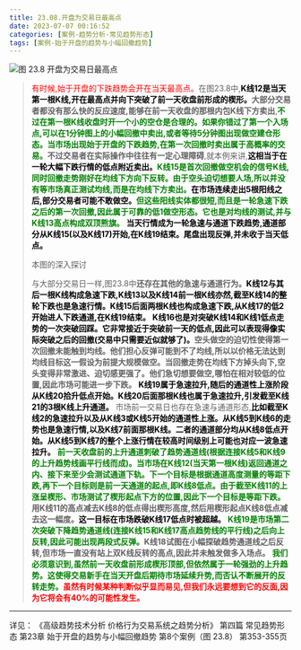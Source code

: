 ```yaml
---
title: 23.08.开盘为交易日最高点
date: 2023-07-07 00:16:52
categories: [案例-趋势分析-常见趋势形态]
tags: [案例-始于开盘的趋势与小幅回撤趋势]
---
```


![图 23.8 开盘为交易日最高点](
https://objectstorage.us-phoenix-1.oraclecloud.com/n/axdikqaqm3dc/b/bucket1/o/pa-price-charts%2Ftrends%2Fc23%2FSlide8.JPG)

>
><font color="red">有时候,始于开盘的下跌趋势会开在当天最高点。</font>在图23.8中,<font color="black">**K线12是当天第一根K线,开在最高点并向下突破了前一天收盘前形成的楔形。**</font>**大部分交易者都没有那么快的反应速度,能够在前一天收盘的那根内包K线下方卖出**,<font color="green">**不过在第一根K线收盘时开一个小的空仓是合理的。**如果你错过了第一个入场点,可以在1分钟图上的小幅回撤中卖出,或者**等待5分钟图出现做空建仓形态。当市场出现始于开盘的下跌趋势,在第一次回撤时卖出属于高概率的交易。**</font>**不过交易者在实际操作中往往有一定心理障碍**,就本例来讲,<font color="black">**这相当于在一轮大幅下跌行情的低点附近卖出。**</font><font color="green">**K线15是首次回撤做空机会的信号K线,同时回撤走势刚好在均线下方向下反转。由于空头迫切想要人场,所以并没有等市场真正测试均线,而是在均线下方卖出。**</font><font color="black">**在市场连续走出5根阳线之后,部分交易者可能不敢做空。**</font><font color="green">**但这些阳线实体都很短,而且是一轮急速下跌之后的第一次回撤,因此属于可靠的低1做空形态。它也是对均线的测试,并与K线13高点构成双顶熊旗。**</font>
><font color="black">**当天行情成为一轮急速与通道下跌趋势,通道部分从K线15(以及K线17)开始,在K线19结束。尾盘出现反弹,并未收于当天低点。**</font>
>
>本图的深入探讨
>
>与大部分交易日一样,图23.8中**还存在其他的急速与通道行为。**<font color="black">**K线12与其后一根K线构成急速下跌,K线13以及K线14前一根K线亦然,截至K线14的整轮下跌也是急速行情。K线15后面两根K线也构成急速下跌,从K线17的低2开始进人下跌通道,在K线19结束。**</font>
><font color="black">**K线16也是对突破K线14和K线1低点走势的一次突破回踩。它非常接近于突破前一天的低点,因此可以表现得像实际突破之后的回撤(交易中只需要近似就够了)。**</font>**空头做空的迫切性使得第一次回撤未能触到均线。他们担心反弹可能到不了均线,所以以价格无法达到均线目标这一假设为前提大规模做空。当回撤走势在均线下方掉头向下,空头变得非常激进、迫切感更强了。他们急切想要做空,哪怕在相对较低的位置,因此市场可能进一步下跌。**
><font color="black">**K线19属于急速拉升,随后的通道性上涨阶段从K线20拾升低点开始。K线20后面那根K线也属于急速拉升,引发截至K线21的3根K线上升通道。**</font>
>市场前一交易日也存在急速与通道形态,<font color="black">**比如截至K线2的急速拉升以及从K线3或K线5开始的通道性上涨。从K线5到K线6的走势也是急速行情,以及K线7前面那根K线。二者的通道部分均从K线8低点开始。从K线5到K线7的整个上涨行情在较高时间级别上可能也对应一波急速拉升。**</font>
><font color="green">**前一天收盘前的上升通道刺破了趋势通道线(根据连接K线5和K线9的上升趋势线画平行线而成)。当市场在K线12(当天第一根K线)返回通道之内、接下来至少会测试通道下轨。下一个目标是根据通道高度测量的等距下跌,再下一个目标则是前一天通道的起点,即K线8低点。由于截至K线11的上涨呈楔形、市场测试了楔形起点下方的位置,因此下一个目标是等距下跌。**</font>**用K线11的高点减去K线8的低点得出楔形高度,然后用楔形起点K线8低点减去这一幅度。**<font color="black">**这一目标在市场跌破K线17低点时被超越。**</font>
><font color="green">**K线19是市场第二次突破下降趋势通道线(连接K线15和K线17高点趋势线的平行线)之后向上反转,因此可能出现两段式反弹。**</font>**K线18试图在小幅探破趋势通道线之后反转,但市场一直没有站上双K线反转的高点,因此并未触发做多入场点。**
><font color="green">**我们必须意识到,虽然前一天收盘前形成楔形顶部,但依然属于一轮强劲的上升趋势。这使得交易新手在当天开盘后期待市场延续升势,而否认不断展开的反转走势。**</font><font color="red">**虽然有时候某种判断似乎显而易见,但我们永远要想到它的反面,因为它将会有40%的可能性发生。**</font>
>

---
详见：
《高级趋势技术分析 价格行为交易系统之趋势分析》
第四篇 常见趋势形态
第23章 始于开盘的趋势与小幅回撤趋势
第8个案例（图 23.8）
第353-355页

